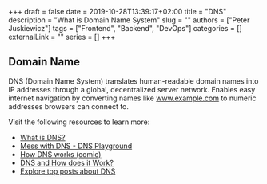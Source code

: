 +++ 
draft = false
date = 2019-10-28T13:39:17+02:00
title = "DNS"
description = "What is Domain Name System"
slug = ""
authors = ["Peter Juskiewicz"]
tags = ["Frontend", "Backend", "DevOps"]
categories = []
externalLink = ""
series = []
+++

## Domain Name

DNS (Domain Name System) translates human-readable domain names into IP addresses through a global, decentralized server network. Enables easy internet navigation by converting names like www.example.com to numeric addresses browsers can connect to.

Visit the following resources to learn more:

- [What is DNS?](https://www.cloudflare.com/en-gb/learning/dns/what-is-dns/)
- [Mess with DNS - DNS Playground](https://messwithdns.net/)
- [How DNS works (comic)](https://howdns.works/)
- [DNS and How does it Work?](https://www.youtube.com/watch?v=Wj0od2ag5sk)
- [Explore top posts about DNS](https://app.daily.dev/tags/dns?ref=roadmapsh)
